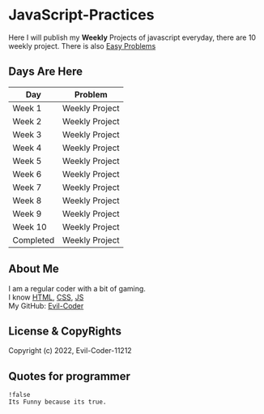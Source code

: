 # JavaScript-Practices
Here I will publish my **Weekly** Projects of javascript everyday, there are 10 weekly project. There is also [Easy Problems](https://github.com/Evil-Coder-11212/JS-Easy-Problems)
 
## Days Are Here
|      Day      |         Problem        |
| ------------- | ---------------------- |
|   Week 1   | Weekly Project    |
|   Week 2   | Weekly Project    |
|   Week 3   | Weekly Project    |
|   Week 4   | Weekly Project    |
|   Week 5   | Weekly Project    |
|   Week 6   | Weekly Project    |
|   Week 7   | Weekly Project    |
|   Week 8   | Weekly Project    |
|   Week 9   | Weekly Project    |
|   Week 10   | Weekly Project   |
|  Completed  | Weekly Project   |

## About Me
I am a regular coder with a bit of gaming.<br/>
I know [HTML](https://en.wikipedia.org/wiki/HTML), [CSS](https://en.wikipedia.org/wiki/CSS), [JS](https://en.wikipedia.org/wiki/JS)<br/>
My GitHub: [Evil-Coder](https://github.com/Evil-Coder-11212)

## License & CopyRights
Copyright (c) 2022, Evil-Coder-11212<br/>

## Quotes for programmer
```
!false
Its Funny because its true.
```
